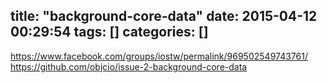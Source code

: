 title: "background-core-data"
date: 2015-04-12 00:29:54
tags: []
categories: []
---
https://www.facebook.com/groups/iostw/permalink/969502549743761/
https://github.com/objcio/issue-2-background-core-data